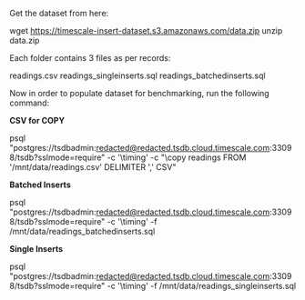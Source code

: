 Get the dataset from here:

wget https://timescale-insert-dataset.s3.amazonaws.com/data.zip
unzip data.zip

Each folder contains 3 files as per records:

readings.csv 
readings_singleinserts.sql 
readings_batchedinserts.sql

Now in order to populate dataset for benchmarking, run the following command:

**CSV for COPY**

psql "postgres://tsdbadmin:redacted@redacted.tsdb.cloud.timescale.com:33098/tsdb?sslmode=require"  -c '\timing' -c "\\copy readings FROM '/mnt/data/readings.csv' DELIMITER ',' CSV"

**Batched Inserts**

psql "postgres://tsdbadmin:redacted@redacted.tsdb.cloud.timescale.com:33098/tsdb?sslmode=require"  -c '\timing' -f /mnt/data/readings_batchedinserts.sql 

**Single Inserts**

psql "postgres://tsdbadmin:redacted@redacted.tsdb.cloud.timescale.com:33098/tsdb?sslmode=require"  -c '\timing' -f /mnt/data/readings_singleinserts.sql


